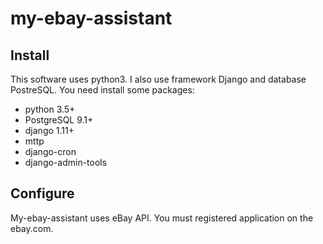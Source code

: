 # my-ebay-assistant

## Install

This software uses python3. I also use framework Django and database PostreSQL.
You need install some packages:

* python 3.5+
* PostgreSQL 9.1+
* django 1.11+
* mttp
* django-cron
* django-admin-tools

## Configure

My-ebay-assistant uses eBay API. You must registered application on the ebay.com.